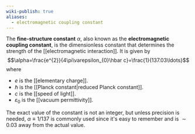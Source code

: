 ```yaml
---
wiki-publish: true
aliases:
  - electromagnetic coupling constant
---
```

The **fine-structure constant** $\alpha$, also known as the **electromagnetic coupling constant**, is the dimensionless constant that determines the strength of the [[electromagnetic interaction]]. It is given by
$$\alpha=\frac{e^{2}}{4\pi\varepsilon_{0}\hbar c}=\frac{1}{137.03\ldots}$$
where
- $e$ is the [[elementary charge]].
- $\hbar$ is the [[Planck constant|reduced Planck constant]].
- $c$ is the [[speed of light]].
- $\varepsilon_{0}$ is the [[vacuum permittivity]].

The exact value of the constant is not an integer, but unless precision is needed, $\alpha\equiv1/137$ is commonly used since it's easy to remember and is $\sim0.03$ away from the actual value.
